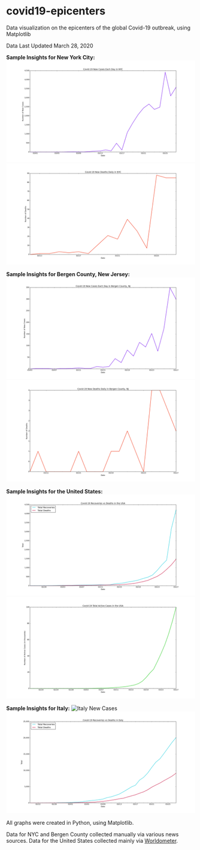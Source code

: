 # covid19-epicenters
Data visualization on the epicenters of the global Covid-19 outbreak, using Matplotlib

Data Last Updated March 28, 2020

**Sample Insights for New York City:**
![NYC New Cases Each Day](./nyc/n-nc.png)
![NYC New Deaths Each Day](./nyc/n-nd.png)

**Sample Insights for Bergen County, New Jersey:**
![Bergen County New Cases Each Day](./bergen-county/b-nc.png)
![Bergen County New Deaths Each Day](./bergen-county/b-nd.png)

**Sample Insights for the United States:**
![USA Recoveries vs Deaths](./usa/us-rvd.png)
![USA Active Cases](./usa/us-a.png)

**Sample Insights for Italy:**
![Italy New Cases](./italy/it-a.png)
![Italy Recoveries vs Deaths](./italy/it-rvd.png)

All graphs were created in Python, using Matplotlib.

Data for NYC and Bergen County collected manually via various news sources. Data for the United States collected mainly via [Worldometer](https://www.worldometers.info/coronavirus/country/us/).
